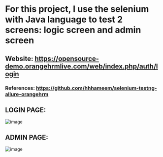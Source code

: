 # For this project, I use the selenium with Java language to test 2 screens: logic screen and admin screen

## Website: https://opensource-demo.orangehrmlive.com/web/index.php/auth/login
### References: https://github.com/hhhameem/selenium-testng-allure-orangehrm

## LOGIN PAGE:
![image](https://github.com/nldan227/ORG_HRM/assets/124375976/6ca7fdc6-c221-4b39-852f-3def15c66175)

## ADMIN PAGE: 
![image](https://github.com/nldan227/ORG_HRM/assets/124375976/e22378cb-41e2-45ef-998c-dc525f934a4b)
